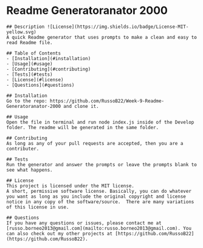# Readme Generatoranator 2000
    
    ## Description ![License](https://img.shields.io/badge/License-MIT-yellow.svg)
    A quick Readme generator that uses prompts to make a clean and easy to read Readme file.
    
    ## Table of Contents
    - [Installation](#installation)
    - [Usage](#usage)
    - [Contributing](#contributing)
    - [Tests](#tests)
    - [License](#license)
    - [Questions](#questions)
    
    ## Installation
    Go to the repo: https://github.com/RussoB22/Week-9-Readme-Generatoranator-2000 and clone it.
    
    ## Usage
    Open the file in terminal and run node index.js inside of the Develop folder. The readme will be generated in the same folder.
    
    ## Contributing
    As long as any of your pull requests are accepted, then you are a contributer.
    
    ## Tests
    Run the generator and answer the prompts or leave the prompts blank to see what happens.
    
    ## License
    This project is licensed under the MIT license.
    A short, permissive software license. Basically, you can do whatever you want as long as you include the original copyright and license notice in any copy of the software/source.  There are many variations of this license in use.
    
    ## Questions
    If you have any questions or issues, please contact me at [russo.borneo2013@gmail.com](mailto:russo.borneo2013@gmail.com). You can also check out my other projects at [https://github.com/RussoB22](https://github.com/RussoB22).
    
